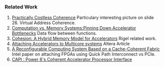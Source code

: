 ### Related Work 

1. [Practically Costless Coherence](http://lpgpu.org/wp/wp-content/uploads/2013/02/04_PEGPUM_PUBLIC.pdf)
    Particulary interesting picture on slide 26. Virtual Address Coherence. 
2. [Computation vs. Memory Systems:Pinning Down Accelerator Bottlenecks](http://arcade.cs.columbia.edu/accels-amasbt10.pdf)
    Data flow between functions.
3. [Cohesion: A Hybrid Memory Model for Accelerators](http://dl.acm.org/citation.cfm?id=1816019)
    Rigel related work.
4. [Attaching Accelerators to Multicore systems](http://www.altera.com/technology/system-design/articles/2014/article-accelerators.html)
    Altera Article
5. [A Reconfigurable Computing System Based on a Cache-Coherent Fabric](http://www.capsl.udel.edu/~egarcia/Papers/Reconfig11.pdf)
    Intel paper on attaching FPGAs using Quick Path Interconnect vs PCIe.
6. [CAPI : Power 8's Coherent Accelerator Processor Interface](http://www.hotchips.org/wp-content/uploads/hc_archives/hc25/HC25.20-Processors1-epub/HC25.26.210-POWER-Studecheli-IBM.pdf)
